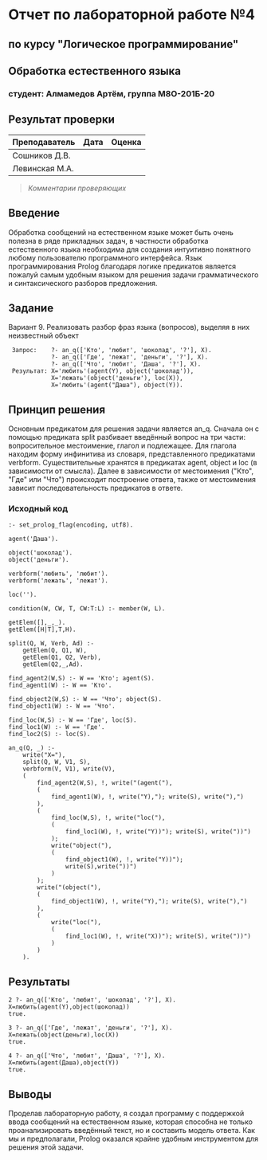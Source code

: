 # Отчет по лабораторной работе №4

## по курсу "Логическое программирование"

## Обработка естественного языка

### студент: Алмамедов Артём, группа М8О-201Б-20

## Результат проверки

| Преподаватель     | Дата         |  Оценка       |
|-------------------|--------------|---------------|
| Сошников Д.В. |              |               |
| Левинская М.А.|              |               |

> *Комментарии проверяющих*

## Введение

Обработка сообщений на естественном языке может быть очень полезна в ряде прикладных задач, в частности обработка естественного языка необходима для создания интуитивно понятного любому пользователю программного интерфейса. Язык программирования Prolog благодаря логике предикатов является пожалуй самым удобным языком для решения задачи грамматического и синтаксического разборов предложения.

## Задание

Вариант 9. Реализовать разбор фраз языка (вопросов), выделяя в них неизвестный объект  

```(Prolog)
 Запрос:    ?- an_q(['Кто', 'любит', 'шоколад', '?'], X).
            ?- an_q(['Где', 'лежат', 'деньги', '?'], X).
            ?- an_q(['Что', 'любит', 'Даша', '?'], X).
 Результат: X='любить'(agent(Y), object('шоколад')),
            X='лежать'(object('деньги'), loc(X)),
            X='любить'(agent("Даша"), object(Y)).
```

## Принцип решения

Основным предикатом для решения задачи является an_q. Сначала он с помощью предиката split разбивает введённый вопрос на три части: вопросительное местоимение, глагол и подлежащее. Для глагола находим форму инфинитива из словаря, представленного предикатами verbform. Существительные хранятся в предикатах agent, object и loc (в зависимости от смысла). Далее в зависимости от местоимения ("Кто", "Где" или "Что") происходит построение ответа, также от местоимения зависит последовательность предикатов в ответе.

### Исходный код

```(Prolog)
:- set_prolog_flag(encoding, utf8).

agent('Даша').

object('шоколад').
object('деньги').

verbform('любить', 'любит').
verbform('лежать', 'лежат').

loc('').

condition(W, CW, T, CW:T:L) :- member(W, L).

getElem([],_,_).
getElem([H|T],T,H).

split(Q, W, Verb, Ad) :-
    getElem(Q, Q1, W), 
    getElem(Q1, Q2, Verb),
    getElem(Q2,_,Ad).

find_agent2(W,S) :- W == 'Кто'; agent(S).
find_agent1(W) :- W == 'Кто'.

find_object2(W,S) :- W == 'Что'; object(S).
find_object1(W) :- W == 'Что'.

find_loc(W,S) :- W == 'Где', loc(S).
find_loc1(W) :- W == 'Где'.
find_loc2(S) :- loc(S).

an_q(Q, _) :- 
    write("X="),
    split(Q, W, V1, S), 
    verbform(V, V1), write(V), 
    (
        find_agent2(W,S), !, write("(agent("), 
        (
            find_agent1(W), !, write("Y),"); write(S), write("),")
        ), 
        (
            find_loc(W,S), !, write("loc("),
            (
                find_loc1(W), !, write("Y))"); write(S), write("))")
            );
            write("object("),
            (
                find_object1(W), !, write("Y))");
                write(S),write("))")
            )
        );
        write("(object("),
        (
            find_object1(W), !, write("Y),"); write(S), write("),")
        ), 
        (
            write("loc("),
            (
                find_loc1(W), !, write("X))"); write(S), write("))")
            )
        )
    ).

```

## Результаты

```(Prolog)
2 ?- an_q(['Кто', 'любит', 'шоколад', '?'], X).
X=любить(agent(Y),object(шоколад))
true.

3 ?- an_q(['Где', 'лежат', 'деньги', '?'], X).
X=лежать(object(деньги),loc(X))
true.

4 ?- an_q(['Что', 'любит', 'Даша', '?'], X). 
X=любить(agent(Даша),object(Y))
true.
```

## Выводы

Проделав лабораторную работу, я создал программу с поддержкой ввода сообщений на естественном языке, которая способна не только проанализировать введённый текст, но и составить модель ответа. Как мы и предполагали, Prolog оказался крайне удобным инструментом для решения этой задачи.
